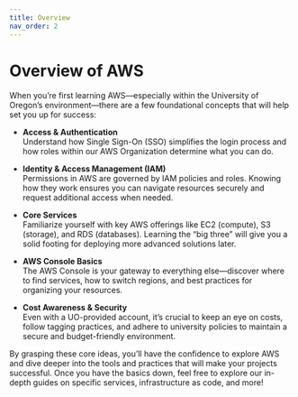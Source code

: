 ```yaml
---
title: Overview
nav_order: 2
---
```


# Overview of AWS

When you’re first learning AWS—especially within the University of Oregon’s environment—there are a few foundational concepts that will help set you up for success:

- **Access & Authentication**  
  Understand how Single Sign-On (SSO) simplifies the login process and how roles within our AWS Organization determine what you can do.

- **Identity & Access Management (IAM)**  
  Permissions in AWS are governed by IAM policies and roles. Knowing how they work ensures you can navigate resources securely and request additional access when needed.

- **Core Services**  
  Familiarize yourself with key AWS offerings like EC2 (compute), S3 (storage), and RDS (databases). Learning the “big three” will give you a solid footing for deploying more advanced solutions later.

- **AWS Console Basics**  
  The AWS Console is your gateway to everything else—discover where to find services, how to switch regions, and best practices for organizing your resources.

- **Cost Awareness & Security**  
  Even with a UO-provided account, it’s crucial to keep an eye on costs, follow tagging practices, and adhere to university policies to maintain a secure and budget-friendly environment.

By grasping these core ideas, you’ll have the confidence to explore AWS and dive deeper into the tools and practices that will make your projects successful. Once you have the basics down, feel free to explore our in-depth guides on specific services, infrastructure as code, and more!


